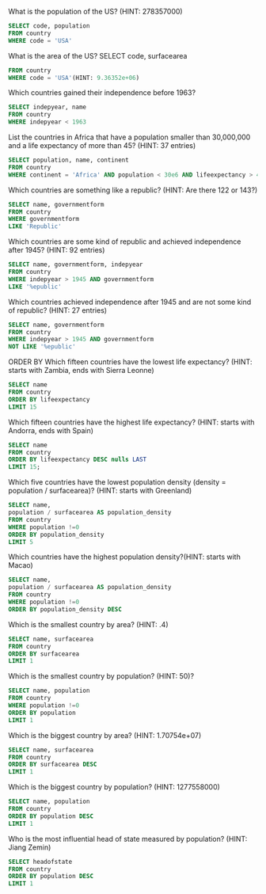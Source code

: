 

What is the population of the US? (HINT: 278357000)
```sql
SELECT code, population
FROM country
WHERE code = 'USA'
```
What is the area of the US? SELECT code, surfacearea
```sql
FROM country
WHERE code = 'USA'(HINT: 9.36352e+06)
```
Which countries gained their independence before 1963?
```sql
SELECT indepyear, name
FROM country
WHERE indepyear < 1963
```
List the countries in Africa that have a population smaller than 30,000,000 and a life expectancy of more than 45? (HINT: 37 entries)
```sql
SELECT population, name, continent
FROM country
WHERE continent = 'Africa' AND population < 30e6 AND lifeexpectancy > 45
```
Which countries are something like a republic? (HINT: Are there 122 or 143?)
```sql
SELECT name, governmentform
FROM country
WHERE governmentform
LIKE 'Republic'
```
Which countries are some kind of republic and achieved independence after 1945? (HINT: 92 entries)
```sql
SELECT name, governmentform, indepyear
FROM country
WHERE indepyear > 1945 AND governmentform
LIKE '%epublic'
```
Which countries achieved independence after 1945 and are not some kind of republic? (HINT: 27 entries)
```sql
SELECT name, governmentform
FROM country
WHERE indepyear > 1945 AND governmentform
NOT LIKE '%epublic'
```
ORDER BY
Which fifteen countries have the lowest life expectancy? (HINT: starts with Zambia, ends with Sierra Leonne)
```sql
SELECT name
FROM country
ORDER BY lifeexpectancy
LIMIT 15
```
Which fifteen countries have the highest life expectancy? (HINT: starts with Andorra, ends with Spain)
```sql
SELECT name
FROM country
ORDER BY lifeexpectancy DESC nulls LAST
LIMIT 15;
```
Which five countries have the lowest population density (density = population / surfacearea)? (HINT: starts with Greenland)
```sql
SELECT name,
population / surfacearea AS population_density
FROM country
WHERE population !=0
ORDER BY population_density
LIMIT 5
```
Which countries have the highest population density?(HINT: starts with Macao)
```sql
SELECT name,
population / surfacearea AS population_density
FROM country
WHERE population !=0
ORDER BY population_density DESC
```
Which is the smallest country by area? (HINT: .4)
```sql
SELECT name, surfacearea
FROM country
ORDER BY surfacearea
LIMIT 1
```
Which is the smallest country by population? (HINT: 50)?
```sql
SELECT name, population
FROM country
WHERE population !=0
ORDER BY population
LIMIT 1
```
Which is the biggest country by area? (HINT: 1.70754e+07)
```sql
SELECT name, surfacearea
FROM country
ORDER BY surfacearea DESC
LIMIT 1
```
Which is the biggest country by population? (HINT: 1277558000)
```sql
SELECT name, population
FROM country
ORDER BY population DESC
LIMIT 1
```
Who is the most influential head of state measured by population? (HINT: Jiang Zemin)
```sql
SELECT headofstate
FROM country
ORDER BY population DESC
LIMIT 1
```


